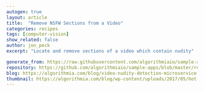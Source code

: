 ```yaml
---
autogen: true
layout: article
title:  "Remove NSFW Sections from a Video"
categories: recipes
tags: [computer-vision]
show_related: false
author: jon_peck
excerpt: "Locate and remove sections of a video which contain nudity"

generate_from: https://raw.githubusercontent.com/algorithmiaio/sample-apps/master/recipes/video-nsfw/readme.md
repository: https://github.com/algorithmiaio/sample-apps/blob/master/recipes/video-nsfw/
blog: https://algorithmia.com/blog/video-nudity-detection-microservice
thumbnail: https://algorithmia.com/blog/wp-content/uploads/2017/05/hot-stone-massage.jpg
---
```

